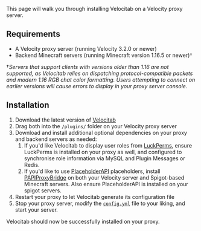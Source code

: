 This page will walk you through installing Velocitab on a Velocity proxy server.

## Requirements
* A Velocity proxy server (running Velocity 3.2.0 or newer)
* Backend Minecraft servers (running Minecraft version 1.16.5 or newer)&dagger;

&dagger;_Servers that support clients with versions older than 1.16 are not supported, as Velocitab relies on dispatching protocol-compatible packets and modern 1.16 RGB chat color formatting. Users attempting to connect on earlier versions will cause errors to display in your proxy server console._

## Installation
1. Download the latest version of [Velocitab](https://modrinth.com/plugin/velocitab)
2. Drag both into the `/plugins/` folder on your Velocity proxy server
3. Download and install additional optional dependencies on your proxy and backend servers as needed:
   1. If you'd like Velocitab to display user roles from [LuckPerms](https://luckperms.net/), ensure LuckPerms is installed on your proxy as well, and configured to synchronise role information via MySQL and Plugin Messages or Redis.
   2. If you'd like to use [PlaceholderAPI](https://www.spigotmc.org/resources/placeholderapi.6245/) placeholders, install [PAPIProxyBridge](https://modrinth.com/plugin/papiproxybridge) on both your Velocity server and Spigot-based Minecraft servers. Also ensure PlaceholderAPI is installed on your spigot servers.
4. Restart your proxy to let Velocitab generate its configuration file
5. Stop your proxy server, modify the [`config.yml`](config-file) file to your liking, and start your server.

Velocitab should now be successfully installed on your proxy.